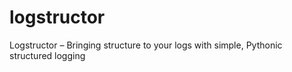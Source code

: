 # logstructor
Logstructor – Bringing structure to your logs with simple, Pythonic structured logging
